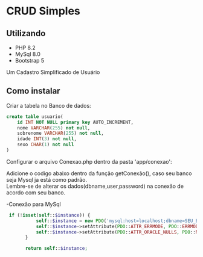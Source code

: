 # CRUD Simples 

## Utilizando

- PHP 8.2
- MySql 8.0
- Bootstrap 5

Um Cadastro Simplificado de Usuário 

## Como instalar 


Criar a tabela no Banco de dados:

```sql
create table usuario(
    id INT NOT NULL primary key AUTO_INCREMENT,
    nome VARCHAR(255) not null,
    sobrenome VARCHAR(255) not null,
    idade INT(3) not null,
    sexo CHAR(1) not null
)
```

Configurar o arquivo Conexao.php dentro da pasta 'app/conexao': <br>

Adicione o codigo abaixo dentro da função getConexão(), caso seu banco seja Mysql ja está como padrão.<br>
Lembre-se de alterar os dados(dbname,user,password) na conexão de acordo com seu banco.

-Conexão para MySql
```php
 if (!isset(self::$instance)) {
           self::$instance = new PDO('mysql:host=localhost;dbname=SEU_BANCO', '', '', array(PDO::MYSQL_ATTR_INIT_COMMAND => "SET NAMES utf8"));
           self::$instance->setAttribute(PDO::ATTR_ERRMODE, PDO::ERRMODE_EXCEPTION);
           self::$instance->setAttribute(PDO::ATTR_ORACLE_NULLS, PDO::NULL_EMPTY_STRING);
       }

       return self::$instance;
```
